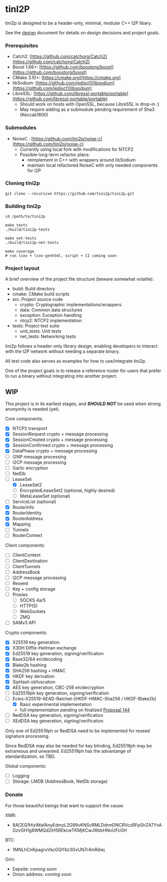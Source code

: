 # tinI2P

tini2p is designed to be a header-only, minimal, modular C++ I2P libary.

See the [design](./DESIGN.md) document for details on design decisions and project goals.

### Prerequisites

- Catch2: [https://github.com/catchorg/Catch2](https://github.com/catchorg/Catch2)
- Boost 1.66+: [https://github.com/boostorg/boost](https://github.com/boostorg/boost)
- CMake 3.10+: [https://cmake.org](https://cmake.org)
- libSodium: [https://github.com/jedisct1/libsodium](https://github.com/jedisct1/libsodium)
- LibreSSL: [https://github.com/libressl-portable/portable](https://github.com/libressl-portable/portable)
  - Should work on hosts with OpenSSL, because LibreSSL is drop-in :)
  - May require adding as a submodule pending requirement of Sha3 (Keccak1600)

### Submodules

- NoiseC : [https://github.com/tini2p/noise-c](https://github.com/tini2p/noise-c)
  - Currently using local fork with modifications for NTCP2
  - Possible long-term refactor plans:
    - reimplement in C++ with wrappers around libSodium
    - maintain local refactored NoiseC with only needed components for I2P

### Cloning tini2p

```
git clone --recursive https://github.com/tini2p/tini2p.git
```

### Building tini2p

```
cd /path/to/tini2p

make tests
./build/tini2p-tests

make net-tests
./build/tini2p-net-tests

make coverage
# run lcov + lcov-genhtml, script + CI coming soon
```

### Project layout

A brief overview of the project file structure (beware somewhat volatile):

- build: Build directory
- cmake: CMake build scripts
- src: Project source code
  - crypto: Cryptographic implementations/wrappers
  - data: Common data structures
  - exception: Exception handling
  - ntcp2: NTCP2 implementation
- tests: Project test suite
  - unit_tests: Unit tests
  - net_tests: Networking tests

tini2p follows a header-only library design, enabling developers to interact with the I2P network without needing a
separate binary.

All test code also serves as examples for how to use/integrate tini2p.

One of the project goals is to release a reference router for users that prefer to run a binary without integrating into
another project.

## WIP

This project is in its earliest stages, and _**SHOULD NOT**_ be used when strong anonymity is needed (yet).

Core components:

- [x] NTCP2 transport
- [x] SessionRequest crypto + message processing
- [x] SessionCreated crypto + message processing
- [x] SessionConfirmed crypto + message processing
- [x] DataPhase crypto + message processing
- [ ] I2NP message processing
- [ ] I2CP message processing
- [ ] Garlic encryption
- [ ] NetDb
- [ ] LeaseSet
  - [x] LeaseSet2
  - [ ] EncryptedLeaseSet2 (optional, highly desired)
  - [ ] MetaLeaseSet (optional)
- [ ] ServiceList (optional)
- [x] RouterInfo
- [x] RouterIdentity
- [x] RouterAddress
- [x] Mapping
- [ ] Tunnels
- [ ] RouterContext

Client components:

- [ ] ClientContext
- [ ] ClientDestination
- [ ] ClientTunnels
- [ ] AddressBook
- [ ] I2CP message processing
- [ ] Reseed
- [ ] Key + config storage
- [ ] Proxies
  - [ ] SOCKS 4a/5
  - [ ] HTTP(S)
  - [ ] WebSockets
  - [ ] ZMQ
- [ ] SAMv3 API

Crypto components:

- [x] X25519 key generation
- [x] X3DH Diffie-Hellman exchange
- [x] Ed25519 key generation, signing/verification
- [x] Base32/64 en/decoding
- [x] Blake2b hashing
- [x] SHA256 hashing + HMAC
- [x] HKDF key derivation
- [x] SipHash obfuscation
- [x] AES key generation, CBC-256 en/decryption
- [ ] Ed25519ph key generation, signing/verification
- [ ] Ecies-X25519-AEAD-Ratchet-[HKDF-HMAC-Sha256 / HKDF-Blake2b]
  - [x] Basic experimental implementation
  - full implementation pending on finalized [Proposal 144](https://geti2p.net/spec/proposals/144-ecies-x25519-aead-ratchet)
- [ ] RedDSA key generation, signing/verification
- [ ] XEdDSA key generation, signing/verification

Only one of Ed25519ph or RedDSA need to be implemented for reseed signature processing.

Since RedDSA may also be needed for key blinding, Ed25519ph may be extraneous and unwanted. Ed25519ph has the
advantange of standardization, so TBD.

Global components:

- [ ] Logging
- [ ] Storage: LMDB (AddressBook, NetDb storage)

### Donate

For those beautiful beings that want to support the cause:

XMR:

- 8ACEQ1HiziMafAnyEdmzL2G99vKNSvRMLDdrmDNCRVczRFpShZA7YvAGzvGH1g8WMQd2iH5REkcwTKMjKCwJWdxHNoUFcGH

BTC:

- 1MNLhCnKpagruVkcGQY4z3GvUN7r4mRdwj

Grin:

- Eepsite: _coming soon_
- Onion address: _coming soon_
